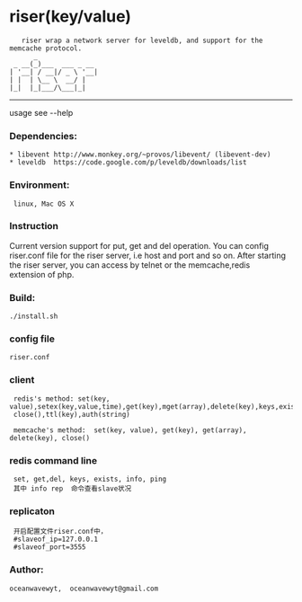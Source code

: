 riser(key/value)
==================
       riser wrap a network server for leveldb, and support for the memcache protocol.
	      _               
	 _ __(_)___  ___ _ __ 
	| '__| / __|/ _ \ '__|
	| |  | \__ \  __/ |   
	|_|  |_|___/\___|_|   

--------------	                      
usage see --help

### Dependencies:
    * libevent http://www.monkey.org/~provos/libevent/ (libevent-dev)
    * leveldb  https://code.google.com/p/leveldb/downloads/list

### Environment:
     linux, Mac OS X

### Instruction
  Current version support for put, get 
  and del operation. You can config riser.conf 
  file for the riser server, i.e host and port 
  and so on. After starting the riser server, 
  you can access by telnet or the memcache,redis  
  extension of php.

### Build:
    ./install.sh

### config file
    riser.conf
    
### client
     redis's method: set(key, value),setex(key,value,time),get(key),mget(array),delete(key),keys,exists(key),
     close(),ttl(key),auth(string)
     
     memcache's method:  set(key, value), get(key), get(array), delete(key), close()
     
### redis command line
     set, get,del, keys, exists, info, ping
     其中 info rep  命令查看slave状况   

### replicaton
     开启配置文件riser.conf中，
     #slaveof_ip=127.0.0.1
     #slaveof_port=3555
     
### Author:
    oceanwavewyt,  oceanwavewyt@gmail.com


